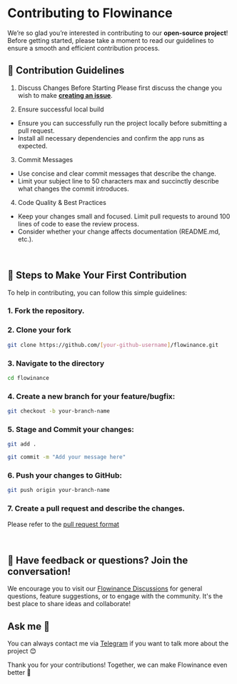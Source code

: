 # Contributing to Flowinance

We’re so glad you’re interested in contributing to our **open-source project**! Before getting started, please take a moment to read our guidelines to ensure a smooth and efficient contribution process.

## 📝 Contribution Guidelines
1. Discuss Changes Before Starting
Please first discuss the change you wish to make [**creating an issue**](https://github.com/manuelalferez/flowinance/issues).

2. Ensure successful local build
- Ensure you can successfully run the project locally before submitting a pull request.
- Install all necessary dependencies and confirm the app runs as expected.

3. Commit Messages
- Use concise and clear commit messages that describe the change.
- Limit your subject line to 50 characters max and succinctly describe what changes the commit introduces.


4. Code Quality & Best Practices
- Keep your changes small and focused. Limit pull requests to around 100 lines of code to ease the review process.
- Consider whether your change affects documentation (README.md, etc.).

<br>

## 📑 Steps to Make Your First Contribution
To help in contributing, you can follow this simple guidelines:

### 1. Fork the repository.

### 2. Clone your fork
```bash
git clone https://github.com/[your-github-username]/flowinance.git
```

### 3. Navigate to the directory
``` bash
cd flowinance
```
### 4. Create a new branch for your feature/bugfix:
```bash
git checkout -b your-branch-name
```

### 5. Stage and Commit your changes:
```bash
git add .
```

```bash
git commit -m "Add your message here"
```

### 6. Push your changes to GitHub:
```bash
git push origin your-branch-name
```

### 7. Create a pull request and describe the changes.
 Please refer to the [pull request format](https://github.com/manuelalferez/flowinance/blob/main/.github/PULL_REQUEST_TEMPLATE.md)

 <br>

## 💬 Have feedback or questions? Join the conversation!

We encourage you to visit our [Flowinance Discussions](https://github.com/manuelalferez/flowinance/discussions) for general questions, feature suggestions, or to engage with the community. It's the best place to share ideas and collaborate!

## Ask me 🤙

You can always contact me via [Telegram](https://t.me/manuelalferez) if you want to talk more about the project 😊

Thank you for your contributions! Together, we can make Flowinance even better 🎉